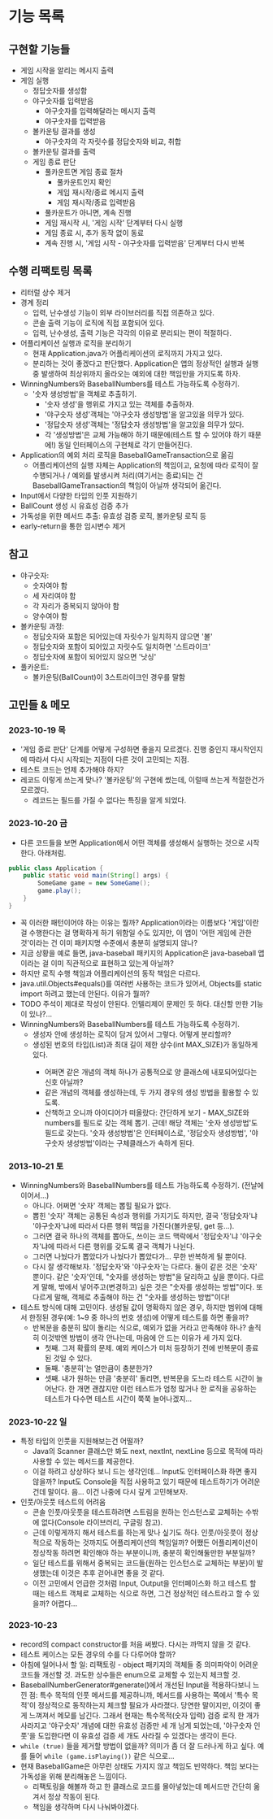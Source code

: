 # 기능 목록

## 구현할 기능들

- 게임 시작을 알리는 메시지 출력
- 게임 실행
  - 정답숫자를 생성함
  - 야구숫자를 입력받음
    - 야구숫자를 입력해달라는 메시지 출력
    - 야구숫자를 입력받음
  - 볼카운팅 결과를 생성
    - 야구숫자의 각 자릿수를 정답숫자와 비교, 취합
  - 볼카운팅 결과를 출력
  - 게임 종료 판단
    - 풀카운트면 게임 종료 절차
      - 풀카운트인지 확인
      - 게임 재시작/종료 메시지 출력
      - 게임 재시작/종료 입력받음
    - 풀카운트가 아니면, 계속 진행
    - 게임 재시작 시, '게임 시작' 단계부터 다시 실행
    - 게임 종료 시, 추가 동작 없이 동료
    - 계속 진행 시, '게임 시작 - 야구숫자를 입력받음' 단계부터 다시 반복

## 수행 리팩토링 목록

- 리터럴 상수 제거
- 경계 정리
  - 입력, 난수생성 기능이 외부 라이브러리를 직접 의존하고 있다.
  - 콘솔 출력 기능이 로직에 직접 포함되어 있다.
  - 입력, 난수생성, 출력 기능은 각각의 이유로 분리되는 편이 적절하다.
- 어플리케이션 실행과 로직을 분리하기
  - 현재 Application.java가 어플리케이션의 로직까지 가지고 있다.
  - 분리하는 것이 좋겠다고 판단했다. Application은 앱의 정상적인 실행과 실행 중 발생하여 최상위까지 올라오는 예외에 대한 책임만을 가지도록 하자.
- WinningNumbers와 BaseballNumbers를 테스트 가능하도록 수정하기.
  - '숫자 생성방법'을 객체로 추출하기.
    - '숫자 생성'을 행위로 가지고 있는 객체를 추출하자.
    - '야구숫자 생성'객체는 '야구숫자 생성방법'을 알고있을 의무가 있다.
    - '정답숫자 생성'객체는 '정답숫자 생성방법'을 알고있을 의무가 있다.
    - 각 '생성방법'은 교체 가능해야 하기 때문에(테스트 할 수 있어야 하기 때문에!) 동일 인터페이스의 구현체로 각기 만들어진다.
- Application의 예외 처리 로직을 BaseballGameTransaction으로 옮김
  - 어플리케이션의 실행 자체는 Application의 책임이고, 요청에 따라 로직이 잘 수행되거나 / 예외를 발생시켜 처리(여기서는 종료)되는 건 BaseballGameTransaction의 책임이 아닐까 생각되어 옮긴다.
- Input에서 다양한 타입의 인풋 지원하기
- BallCount 생성 시 유효성 검증 추가
- 가독성을 위한 메서드 추출: 유효성 검증 로직, 볼카운팅 로직 등
- early-return을 통한 임시변수 제거

## 참고

- 야구숫자:
  - 숫자여야 함
  - 세 자리여야 함
  - 각 자리가 중복되지 않아야 함
  - 양수여야 함
- 볼카운팅 과정:
  - 정답숫자와 포함은 되어있는데 자릿수가 일치하지 않으면 '볼'
  - 정답숫자와 포함이 되어있고 자릿수도 일치하면 '스트라이크'
  - 정답숫자에 포함이 되어있지 않으면 '낫싱'
- 풀카운트:
  - 볼카운팅(BallCount)이 3스트라이크인 경우를 말함

## 고민들 & 메모

### 2023-10-19 목
- '게임 종료 판단' 단계를 어떻게 구성하면 좋을지 모르겠다. 진행 중인지 재시작인지에 따라서 다시 시작되는 지점이 다른 것이 고민되는 지점.
- 테스트 코드는 언제 추가해야 하지?
- 레코드 이렇게 쓰는게 맞나? '볼카운팅'의 구현에 썼는데, 이럴때 쓰는게 적절한건가 모르겠다.
  - 레코드는 필드를 가질 수 없다는 특징을 알게 되었다.

### 2023-10-20 금
- 다른 코드들을 보면 Application에서 어떤 객체를 생성해서 실행하는 것으로 시작한다. 아래처럼.
```java
public class Application {
    public static void main(String[] args) {
        SomeGame game = new SomeGame();
        game.play();
    }
}
```
  - 꼭 이러한 패턴이어야 하는 이유는 뭘까? Application이라는 이름보다 '게임'이란 걸 수행한다는 걸 명확하게 하기 위함일 수도 있지만, 이 앱이 '어떤 게임에 관한 것'이라는 건 이미 패키지명 수준에서 충분히 설명되지 않나?
  - 지금 상황을 예로 들면, java-baseball 패키지의 Application은 java-baseball 앱이라는 걸 이미 직관적으로 표현하고 있는게 아닐까?
  - 하지만 로직 수행 책임과 어플리케이션의 동작 책임은 다르다.
- java.util.Objects#equals()를 여러번 사용하는 코드가 있어서, Objects를 static import 하려고 했는데 안된다. 이유가 뭘까?
- TODO 주석이 제대로 작성이 안된다. 인텔리제이 문제인 듯 하다. 대신할 만한 기능이 있나?...
- WinningNumbers와 BaseballNumbers를 테스트 가능하도록 수정하기.
  - 생성자 안에 생성하는 로직이 담겨 있어서 그렇다. 어떻게 분리할까?
  - 생성된 번호의 타입(List<Integer>)과 최대 길이 제한 상수(int MAX_SIZE)가 동일하게 있다.
    - 어쩌면 같은 개념의 객체 하나가 공통적으로 양 클래스에 내포되어있다는 신호 아닐까?
    - 같은 개념의 객체를 생성하는데, 두 가지 경우의 생성 방법을 활용할 수 있도록.
    - 산책하고 오니까 아이디어가 떠올랐다: 간단하게 보기 - MAX_SIZE와 numbers를 필드로 갖는 객체 뽑기. 근데! 해당 객체는 '숫자 생성방법'도 필드로 갖는다. '숫자 생성방법'은 인터페이스로, '정답숫자 생성방법', '야구숫자 생성방법'이라는 구체클래스가 속하게 된다.

### 2013-10-21 토
- WinningNumbers와 BaseballNumbers를 테스트 가능하도록 수정하기. (전날에 이어서...)
  - 아니다. 어쩌면 '숫자' 객체는 뽑힐 필요가 없다.
  - 뽑힌 '숫자' 객체는 공통된 속성과 행위를 가지기도 하지만, 결국 '정답숫자'냐 '야구숫자'냐에 따라서 다른 행위 책임을 가진다(볼카운팅, get 등...).
  - 그러면 결국 하나의 객체를 뽑아도, 쓰이는 코드 맥락에서 '정답숫자'냐 '야구숫자'냐에 따라서 다른 행위를 갖도록 결국 객체가 나뉜다.
  - 그러면 나눴다가 뽑았다가 나눴다가 뽑았다가... 무한 반복하게 될 뿐이다.
  - 다시 잘 생각해보자. '정답숫자'와 '야구숫자'는 다르다. 둘이 같은 것은 '숫자' 뿐이다. 같은 '숫자'인데, "숫자를 생성하는 방법"을 달리하고 싶을 뿐이다. 다르게 말해, 밖에서 넣어주고(변경하고) 싶은 것은 "숫자를 생성하는 방법"이다. 또 다르게 말해, 객체로 추출해야 하는 건 "숫자를 생성하는 방법"이다!
- 테스트 방식에 대해 고민이다. 생성될 값이 명확하지 않은 경우, 하지만 범위에 대해서 한정된 경우(예: 1~9 중 하나의 번호 생성)에 어떻게 테스트를 하면 좋을까?
  - 반복문을 충분히 많이 돌리는 식으로, 예외가 없을 거라고 만족해야 하나? 솔직히 이것밖엔 방법이 생각 안나는데, 마음에 안 드는 이유가 세 가지 있다.
    - 첫째. 그저 확률의 문제. 예외 케이스가 미처 등장하기 전에 반복문이 종료된 것일 수 있다.
    - 둘째. '충분히'는 얼만큼이 충분한가?
    - 셋째. 내가 원하는 만큼 '충분히' 돌리면, 반복문을 도느라 테스트 시간이 늘어난다. 한 개면 괜찮지만 이런 테스트가 엄청 많거나 한 로직을 공유하는 테스트가 다수면 테스트 시간이 쭉쭉 늘어나겠지...

### 2023-10-22 일
- 특정 타입의 인풋을 지원해보는건 어떨까? 
  - Java의 Scanner 클래스만 봐도 next, nextInt, nextLine 등으로 목적에 따라 사용할 수 있는 메서드를 제공한다.
  - 이걸 하려고 상상하다 보니 드는 생각인데... Input도 인터페이스화 하면 좋지 않을까? Input도 Console을 직접 사용하고 있기 때문에 테스트하기가 어려운건데 말이다. 음... 이건 나중에 다시 깊게 고민해보자.
- 인풋/아웃풋 테스트의 어려움
  - 콘솔 인풋/아웃풋을 테스트하려면 스트림을 원하는 인스턴스로 교체하는 수밖에 없다(Console 라이브러리, 구글링 참고).
  - 근데 이렇게까지 해서 테스트를 하는게 맞나 싶기도 하다. 인풋/아웃풋이 정상적으로 작동하는 것까지도 어플리케이션의 책임일까? 어쨌든 어플리케이션이 정상작동 하려면 확인해야 하는 부분이니까, 충분히 확인해둘만한 부분일까?
  - 일단 테스트를 위해서 중복되는 코드들(원하는 인스턴스로 교체하는 부분)이 발생했는데 이것은 추후 걷어내면 좋을 것 같다.
  - 이전 고민에서 언급한 것처럼 Input, Output을 인터페이스화 하고 테스트 할 때는 테스트 객체로 교체하는 식으로 하면, 그건 정상적인 테스트라고 할 수 있을까? 어렵다...

### 2023-10-23

- record의 compact constructor를 처음 써봤다. 다시는 까먹지 않을 것 같다.
- 테스트 케이스는 모든 경우의 수를 다 다루어야 할까?
- 아침에 일어나서 할 일: 리팩토링 - object 패키지의 객체들 중 의미파악이 어려운 코드들 개선할 것. 과도한 상수들은 enum으로 교체할 수 있는지 체크할 것.
- BaseballNumberGenerator#generate()에서 개선된 Input을 적용하다보니 느낀 점: 특수 목적의 인풋 메서드를 제공하니까, 메서드를 사용하는 쪽에서 '특수 목적'이 정상적으로 동작하는지 체크할 필요가 사라졌다. 당연한 말이지만, 이것이 좋게 느껴져서 메모를 남긴다. 그래서 현재는 특수목적(숫자 입력) 검증 로직 한 개가 사라지고 '야구숫자' 개념에 대한 유효성 검증만 세 개 남게 되었는데, '야구숫자 인풋'을 도입한다면 이 유효성 검증 세 개도 사라질 수 있겠다는 생각이 든다.
- `while (true)` 들을 제거할 방법이 없을까? 의미가 좀 더 잘 드러나게 하고 싶다. 예를 들어 `while (game.isPlaying())` 같은 식으로...
- 현재 BaseballGame은 아무런 상태도 가지지 않고 책임도 빈약하다. 책임 보다는 가독성을 위해 분리해놓은 느낌이다.
  - 리팩토링을 해볼까 하고 한 클래스로 코드를 몰아넣었는데 메서드만 간단히 옮겨서 정상 작동이 된다.
  - 책임을 생각하며 다시 나눠봐야겠다.